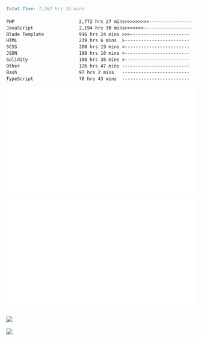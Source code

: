 <!--START_SECTION:waka-->

```markdown
Total Time: 7,262 hrs 16 mins

PHP                        2,772 hrs 27 mins>>>>>>>>>----------------   37.52 %
JavaScript                 2,194 hrs 30 mins>>>>>>>------------------   29.70 %
Blade Template             916 hrs 24 mins >>>----------------------   12.40 %
HTML                       239 hrs 6 mins  >------------------------   03.24 %
SCSS                       208 hrs 19 mins >------------------------   02.82 %
JSON                       188 hrs 10 mins >------------------------   02.55 %
Solidity                   180 hrs 38 mins >------------------------   02.44 %
Other                      126 hrs 47 mins -------------------------   01.72 %
Bash                       97 hrs 2 mins   -------------------------   01.31 %
TypeScript                 70 hrs 43 mins  -------------------------   00.96 %
```

<!--END_SECTION:waka-->

![](https://raw.githubusercontent.com/DrMaxis/github-stats-transparent/output/generated/overview.svg)
![](https://raw.githubusercontent.com/DrMaxis/github-stats-transparent/output/generated/languages.svg)

![](https://git-readme-stats-drmaxis-projects.vercel.app/api?username=drmaxis&show_icons=true&theme=outrun&count_private=true&show=reviews,discussions_started,discussions_answered,prs_merged,prs_merged_percentage&custom_title=2024%20Github%20Rank)
 
<a href="https://count.getloli.com/"><img src="https://count.getloli.com/get/@:maxis-the-alchemist?theme=rule34"></a>
<!-- https://count.getloli.com/get/@alchemist?theme=rule34 -->
<br>
